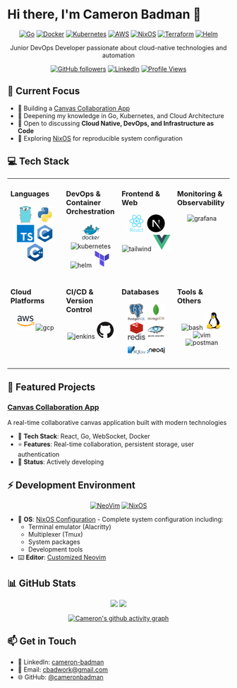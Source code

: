 # Hi there, I'm Cameron Badman 👋

<div align="center">

[![Go](https://img.shields.io/badge/Go-00ADD8?style=flat-square&logo=go&logoColor=white)](https://golang.org)
[![Docker](https://img.shields.io/badge/Docker-2CA5E0?style=flat-square&logo=docker&logoColor=white)](https://www.docker.com/)
[![Kubernetes](https://img.shields.io/badge/kubernetes-326ce5.svg?style=flat-square&logo=kubernetes&logoColor=white)](https://kubernetes.io)
[![AWS](https://img.shields.io/badge/AWS-232F3E?style=flat-square&logo=amazon-aws&logoColor=white)](https://aws.amazon.com)
[![NixOS](https://img.shields.io/badge/NixOS-5277C3?style=flat-square&logo=nixos&logoColor=white)](https://nixos.org)
[![Terraform](https://img.shields.io/badge/Terraform-7B42BC?style=flat-square&logo=terraform&logoColor=white)](https://www.terraform.io/)
[![Helm](https://img.shields.io/badge/Helm-0F1689?style=flat-square&logo=helm&logoColor=white)](https://helm.sh/)

Junior DevOps Developer passionate about cloud-native technologies and automation

[![GitHub followers](https://img.shields.io/github/followers/cameronbadman?logo=GitHub&style=flat-square)](https://github.com/cameronbadman)
[![LinkedIn](https://img.shields.io/badge/LinkedIn-Connect-blue?style=flat-square&logo=linkedin)](https://www.linkedin.com/in/cameron-badman-5314ba1b8/)
[![Profile Views](https://komarev.com/ghpvc/?username=cameronbadman&color=blue&style=flat-square)](https://github.com/cameronbadman)

</div>

## 🚀 Current Focus

- 🔭 Building a [Canvas Collaboration App](https://github.com/CameronBadman/Canvis-collab-webapp)
- 🌱 Deepening my knowledge in Go, Kubernetes, and Cloud Architecture
- 💬 Open to discussing **Cloud Native, DevOps, and Infrastructure as Code**
- 🔧 Exploring [NixOS](https://nixos.org/) for reproducible system configuration

## 💻 Tech Stack

<table>
<tr>
<td width="25%" valign="top">

### Languages
<p align="center">
<img src="https://raw.githubusercontent.com/devicons/devicon/master/icons/go/go-original.svg" alt="go" width="40" height="40"/>
<img src="https://raw.githubusercontent.com/devicons/devicon/master/icons/python/python-original.svg" alt="python" width="40" height="40"/>
<img src="https://raw.githubusercontent.com/devicons/devicon/master/icons/typescript/typescript-original.svg" alt="typescript" width="40" height="40"/>
<img src="https://raw.githubusercontent.com/devicons/devicon/master/icons/c/c-original.svg" alt="c" width="40" height="40"/>
<img src="https://raw.githubusercontent.com/devicons/devicon/master/icons/cplusplus/cplusplus-original.svg" alt="cpp" width="40" height="40"/>
</p>
</td>
<td width="25%" valign="top">

### DevOps & Container Orchestration
<p align="center">
<img src="https://raw.githubusercontent.com/devicons/devicon/master/icons/docker/docker-original-wordmark.svg" alt="docker" width="40" height="40"/>
<img src="https://www.vectorlogo.zone/logos/kubernetes/kubernetes-icon.svg" alt="kubernetes" width="40" height="40"/>
<img src="https://www.vectorlogo.zone/logos/helmsh/helmsh-icon.svg" alt="helm" width="40" height="40"/>
<img src="https://raw.githubusercontent.com/devicons/devicon/master/icons/terraform/terraform-original.svg" alt="terraform" width="40" height="40"/>
</p>
</td>
<td width="25%" valign="top">

### Frontend & Web
<p align="center">
<img src="https://raw.githubusercontent.com/devicons/devicon/master/icons/react/react-original-wordmark.svg" alt="react" width="40" height="40"/>
<img src="https://raw.githubusercontent.com/devicons/devicon/master/icons/nextjs/nextjs-original.svg" alt="nextjs" width="40" height="40"/>
<img src="https://www.vectorlogo.zone/logos/tailwindcss/tailwindcss-icon.svg" alt="tailwind" width="40" height="40"/>
<img src="https://raw.githubusercontent.com/devicons/devicon/master/icons/vuejs/vuejs-original.svg" alt="vue" width="40" height="40"/>
</p>
</td>
<td width="25%" valign="top">

### Monitoring & Observability
<p align="center">
<img src="https://www.vectorlogo.zone/logos/grafana/grafana-icon.svg" alt="grafana" width="40" height="40"/>
</p>
</td>
</tr>
<tr>
<td width="25%" valign="top">

### Cloud Platforms
<p align="center">
<img src="https://raw.githubusercontent.com/devicons/devicon/master/icons/amazonwebservices/amazonwebservices-original-wordmark.svg" alt="aws" width="40" height="40"/>
<img src="https://www.vectorlogo.zone/logos/google_cloud/google_cloud-icon.svg" alt="gcp" width="40" height="40"/>
</p>
</td>
<td width="25%" valign="top">

### CI/CD & Version Control
<p align="center">
<img src="https://www.vectorlogo.zone/logos/jenkins/jenkins-icon.svg" alt="jenkins" width="40" height="40"/>
<img src="https://raw.githubusercontent.com/devicons/devicon/master/icons/github/github-original.svg" alt="github" width="40" height="40"/>
</p>
</td>
<td width="25%" valign="top">

### Databases
<p align="center">
<img src="https://raw.githubusercontent.com/devicons/devicon/master/icons/postgresql/postgresql-original-wordmark.svg" alt="postgresql" width="40" height="40"/>
<img src="https://raw.githubusercontent.com/devicons/devicon/master/icons/mongodb/mongodb-original-wordmark.svg" alt="mongodb" width="40" height="40"/>
<img src="https://raw.githubusercontent.com/devicons/devicon/master/icons/redis/redis-original-wordmark.svg" alt="redis" width="40" height="40"/>
<img src="https://raw.githubusercontent.com/devicons/devicon/master/icons/cassandra/cassandra-original-wordmark.svg" alt="cassandra" width="40" height="40"/>
<img src="https://raw.githubusercontent.com/devicons/devicon/master/icons/sqlite/sqlite-original-wordmark.svg" alt="sqlite" width="40" height="40"/>
<img src="https://raw.githubusercontent.com/devicons/devicon/master/icons/neo4j/neo4j-original-wordmark.svg" alt="neo4j" width="40" height="40"/>
</p>
</td>
<td width="25%" valign="top">

### Tools & Others
<p align="center">
<img src="https://www.vectorlogo.zone/logos/gnu_bash/gnu_bash-icon.svg" alt="bash" width="40" height="40"/>
<img src="https://raw.githubusercontent.com/devicons/devicon/master/icons/linux/linux-original.svg" alt="linux" width="40" height="40"/>
<img src="https://www.vectorlogo.zone/logos/vim/vim-icon.svg" alt="vim" width="40" height="40"/>
<img src="https://www.vectorlogo.zone/logos/getpostman/getpostman-icon.svg" alt="postman" width="40" height="40"/>
</p>
</td>
</tr>
</table>

## 🎯 Featured Projects

### [Canvas Collaboration App](https://github.com/CameronBadman/Canvis-collab-webapp)
A real-time collaborative canvas application built with modern technologies
- 🔧 **Tech Stack**: React, Go, WebSocket, Docker
- ⭐ **Features**: Real-time collaboration, persistent storage, user authentication
- 🚀 **Status**: Actively developing

## ⚡ Development Environment

<div align="center">

[![NeoVim](https://img.shields.io/badge/NeoVim-%2357A143.svg?style=for-the-badge&logo=neovim&logoColor=white)](https://github.com/CameronBadman/nvim-config)
[![NixOS](https://img.shields.io/badge/NixOS-5277C3?style=for-the-badge&logo=nixos&logoColor=white)](https://github.com/CameronBadman/Nixos-config)

</div>

- 🐧 **OS**: [NixOS Configuration](https://github.com/CameronBadman/Nixos-config) - Complete system configuration including:
  - Terminal emulator (Alacritty)
  - Multiplexer (Tmux)
  - System packages
  - Development tools
- ⌨️ **Editor**: [Customized Neovim](https://github.com/CameronBadman/nvim-config)

## 📊 GitHub Stats

<div align="center">
<img height="150px" src="https://github-readme-stats.vercel.app/api?username=cameronbadman&show_icons=true&theme=tokyonight&hide=contribs" />
<img height="150px" src="https://github-readme-stats.vercel.app/api/top-langs/?username=cameronbadman&layout=compact&theme=tokyonight" />

[![Cameron's github activity graph](https://github-readme-activity-graph.vercel.app/graph?username=cameronbadman&theme=tokyo-night)](https://github.com/cameronbadman/github-readme-activity-graph)


</div>

## 📫 Get in Touch

- 💼 LinkedIn: [cameron-badman](https://www.linkedin.com/in/cameron-badman-5314ba1b8/)
- 📧 Email: cbadwork@gmail.com
- 🌐 GitHub: [@cameronbadman](https://github.com/cameronbadman)
